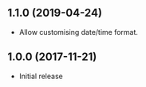 ## 1.1.0 (2019-04-24)
- Allow customising date/time format.

## 1.0.0 (2017-11-21)
- Initial release